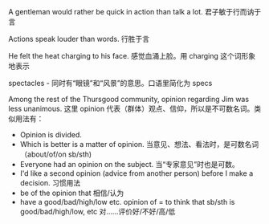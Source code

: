 A gentleman would rather be quick in action than talk a lot. 
君子敏于行而讷于言

Actions speak louder than words.
行胜于言

He felt the heat charging to his face.
感觉血涌上脸。用 charging 这个词形象地表示

spectacles - 同时有“眼镜”和“风景”的意思。口语里简化为 specs

Among the rest of the Thursgood community, opinion regarding Jim was less unanimous. 
这里 opinion 代表（群体）观点、信仰，所以是不可数名词。类似用法有：
- Opinion is divided.
- Which is better is a matter of opinion.
当意见、想法、看法时，是可数名词（about/of/on sb/sth)
- Everyone had an opinion on the subject.
当“专家意见”时也是可数。
- I'd like a second opinion (advice from another person) before I make a decision.
习惯用法
- be of the opinion that 相信/认为
- have a good/bad/high/low etc. opinion of = to think that sb/sth is good/bad/high/low, etc 对……评价好/不好/高/低
